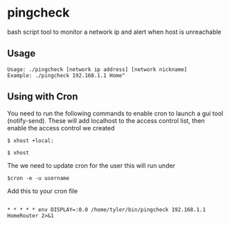 # pingcheck
bash script tool to monitor a network ip and alert when host is unreachable

## Usage
```
Usage: ./pingcheck [network ip address] [network nickname]
Example: ./pingcheck 192.168.1.1 Home"
```

## Using with Cron
You need to run the following commands to enable cron to launch a gui tool (notify-send). These will add localhost to the access control list, then enable the access control we created

```
$ xhost +local:

$ xhost
```


The we need to update cron for the user this will run under

```
$cron -e -u username
```


Add this to your cron file
```

* * * * * env DISPLAY=:0.0 /home/tyler/bin/pingcheck 192.168.1.1 HomeRouter 2>&1
```
